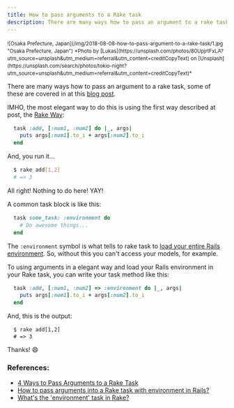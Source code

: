 ```yaml
---
title: How to pass arguments to a Rake task
description: There are many ways how to pass an argument to a rake task, some of these are covered in at this blog post.
---
```


<small>
  ![Osaka Prefecture, Japan](/img/2018-08-08-how-to-pass-argument-to-a-rake-task/1.jpg "Osaka Prefecture, Japan")
  *Photo by [Lukas](https://unsplash.com/photos/80UpjrtFxLA?utm_source=unsplash&utm_medium=referral&utm_content=creditCopyText) on [Unsplash](https://unsplash.com/search/photos/tokio-night?utm_source=unsplash&utm_medium=referral&utm_content=creditCopyText)*
</small>

There are many ways how to pass an argument to a rake task, some of these are covered in at this [blog post](https://cobwwweb.com/4-ways-to-pass-arguments-to-a-rake-task).

IMHO, the most elegant way to do this is using the first way described at post, the [Rake Way](https://cobwwweb.com/4-ways-to-pass-arguments-to-a-rake-task#method-1-the-rake-way):

```ruby
  task :add, [:num1, :num2] do |_, args|
    puts args[:num1].to_i + args[:num2].to_i
  end
```

And, you run it…

```bash
  $ rake add[1,2]
  # => 3
```

All right! Nothing to do here! YAY!

A common task block is like this:

```ruby
  task some_task: :environment do
    # Do awesome things...
  end
```

The `:environment` symbol is what tells to rake task to [load your entire Rails environment](https://stackoverflow.com/questions/7044714/whats-the-environment-task-in-rake/18617481#18617481). So, without this you can't access your models, for example.

To using arguments in a elegant way and load your Rails environment in your Rake task, you can write your task method like this:

```ruby
  task :add, [:num1, :num2] => :environment do |_, args|
    puts args[:num1].to_i + args[:num2].to_i
  end
```

And, this is the output:

```shell
  $ rake add[1,2]
  # => 3
```

Thanks! 😄

### References:

  - [4 Ways to Pass Arguments to a Rake Task](https://cobwwweb.com/4-ways-to-pass-arguments-to-a-rake-task#method-1-the-rake-way)
  - [How to pass arguments into a Rake task with environment in Rails?](https://stackoverflow.com/questions/1357639/how-to-pass-arguments-into-a-rake-task-with-environment-in-rails/5393324#5393324)
  - [What's the 'environment' task in Rake?](https://stackoverflow.com/questions/7044714/whats-the-environment-task-in-rake/18617481#18617481)
